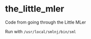 the_little_mler
===============

Code from going through the Little MLer


Run with ```/usr/local/smlnj/bin/sml```
